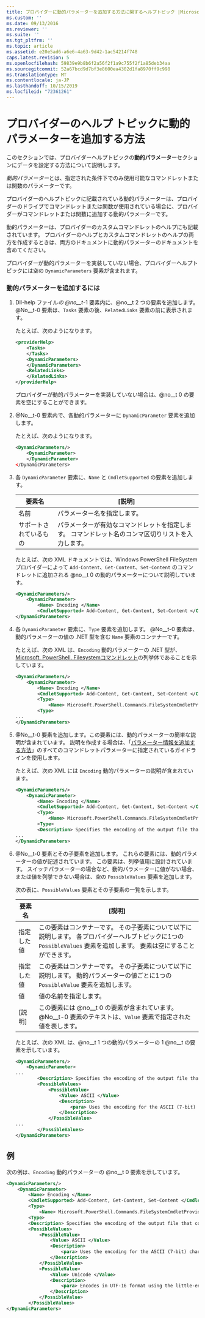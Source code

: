 ```yaml
---
title: プロバイダーに動的パラメーターを追加する方法に関するヘルプトピック |Microsoft Docs
ms.custom: ''
ms.date: 09/13/2016
ms.reviewer: ''
ms.suite: ''
ms.tgt_pltfrm: ''
ms.topic: article
ms.assetid: e20e5ad6-a6e6-4a63-9d42-1ac54214f748
caps.latest.revision: 5
ms.openlocfilehash: 59839e9b8b6f2a56f2f1a9c755f2f1a85deb34aa
ms.sourcegitcommit: 52a67bcd9d7bf3e8600ea4302d1fa8970ff9c998
ms.translationtype: MT
ms.contentlocale: ja-JP
ms.lasthandoff: 10/15/2019
ms.locfileid: "72361261"
---
```

# <a name="how-to-add-dynamic-parameters-to-a-provider-help-topic"></a>プロバイダーのヘルプ トピックに動的パラメーターを追加する方法

このセクションでは、プロバイダーヘルプトピックの**動的パラメーター**セクションにデータを設定する方法について説明します。

*動的パラメーター*とは、指定された条件下でのみ使用可能なコマンドレットまたは関数のパラメーターです。

プロバイダーのヘルプトピックに記載されている動的パラメーターは、プロバイダーのドライブでコマンドレットまたは関数が使用されている場合に、プロバイダーがコマンドレットまたは関数に追加する動的パラメーターです。

動的パラメーターは、プロバイダーのカスタムコマンドレットのヘルプにも記載されています。 プロバイダーのヘルプとカスタムコマンドレットのヘルプの両方を作成するときは、両方のドキュメントに動的パラメーターのドキュメントを含めてください。

プロバイダーが動的パラメーターを実装していない場合、プロバイダーヘルプトピックには空の `DynamicParameters` 要素が含まれます。

### <a name="to-add-dynamic-parameters"></a>動的パラメーターを追加するには

1. Dll-help ファイル*の @no__t*-1 要素内に、@no__t 2 つの要素を追加します。 @No__t-0 要素は、`Tasks` 要素の後、`RelatedLinks` 要素の前に表示されます。

   たとえば、次のようになります。

    ```xml
    <providerHelp>
        <Tasks>
        </Tasks>
        <DynamicParameters>
        </DynamicParameters>
        <RelatedLinks>
        </RelatedLinks>
    </providerHelp>
    ```

   プロバイダーが動的パラメーターを実装していない場合は、@no__t 0 の要素を空にすることができます。

2. @No__t-0 要素内で、各動的パラメーターに `DynamicParameter` 要素を追加します。

   たとえば、次のようになります。

    ```xml
    <DynamicParameters/>
        <DynamicParameter>
        </DynamicParameter>
    </DynamicParameters>
    ```

3. 各 `DynamicParameter` 要素に、`Name` と `CmdletSupported` の要素を追加します。

   |要素名|[説明]|
   |------------------|-----------------|
   |名前|パラメーター名を指定します。|
   |サポートされているもの|パラメーターが有効なコマンドレットを指定します。 コマンドレット名のコンマ区切りリストを入力します。|

   たとえば、次の XML ドキュメントでは、Windows PowerShell FileSystem プロバイダーによって `Add-Content`、`Get-Content`、`Set-Content` のコマンドレットに追加される @no__t 0 の動的パラメーターについて説明しています。

    ```xml
    <DynamicParameters/>
        <DynamicParameter>
            <Name> Encoding </Name>
            <CmdletSupported> Add-Content, Get-Content, Set-Content </CmdletSupported>
    </DynamicParameters>

    ```

4. 各 `DynamicParameter` 要素に、`Type` 要素を追加します。 @No__t-0 要素は、動的パラメーターの値の .NET 型を含む `Name` 要素のコンテナーです。

   たとえば、次の XML は、`Encoding` 動的パラメーターの .NET 型が、 [Microsoft. PowerShell. Filesystemコマンドレット](/dotnet/api/microsoft.powershell.commands.filesystemcmdletproviderencoding)の列挙体であることを示しています。

    ```xml
    <DynamicParameters/>
        <DynamicParameter>
            <Name> Encoding </Name>
            <CmdletSupported> Add-Content, Get-Content, Set-Content </CmdletSupported>
            <Type>
                <Name> Microsoft.PowerShell.Commands.FileSystemCmdletProviderEncoding </Name>
            <Type>
    ...
    </DynamicParameters>
    ```

5. @No__t-0 要素を追加します。この要素には、動的パラメーターの簡単な説明が含まれています。 説明を作成する場合は、「[パラメーター情報を追加する方法](./how-to-add-parameter-information.md)」のすべてのコマンドレットパラメーターに指定されているガイドラインを使用します。

   たとえば、次の XML には `Encoding` 動的パラメーターの説明が含まれています。

    ```xml
    <DynamicParameters/>
        <DynamicParameter>
            <Name> Encoding </Name>
            <CmdletSupported> Add-Content, Get-Content, Set-Content </CmdletSupported>
            <Type>
                <Name> Microsoft.PowerShell.Commands.FileSystemCmdletProviderEncoding </Name>
            <Type>
            <Description> Specifies the encoding of the output file that contains the content. </Description>
    ...
    </DynamicParameters>
    ```

6. @No__t-0 要素とその子要素を追加します。 これらの要素には、動的パラメーターの値が記述されています。 この要素は、列挙値用に設計されています。 スイッチパラメーターの場合など、動的パラメーターに値がない場合、または値を列挙できない場合は、空の `PossibleValues` 要素を追加します。

   次の表に、`PossibleValues` 要素とその子要素の一覧を示します。

   |要素名|[説明]|
   |------------------|-----------------|
   |指定した値|この要素はコンテナーです。 その子要素について以下に説明します。 各プロバイダーヘルプトピックに1つの `PossibleValues` 要素を追加します。 要素は空にすることができます。|
   |指定した値|この要素はコンテナーです。 その子要素について以下に説明します。 動的パラメーターの値ごとに1つの `PossibleValue` 要素を追加します。|
   |値|値の名前を指定します。|
   |[説明]|この要素には @no__t 0 の要素が含まれています。 @No__t-0 要素のテキストは、`Value` 要素で指定された値を表します。|

   たとえば、次の XML は、@no__t 1 つの動的パラメーターの 1 @no__t の要素を示しています。

    ```xml
    <DynamicParameters/>
        <DynamicParameter>
    ...
            <Description> Specifies the encoding of the output file that contains the content. </Description>
            <PossibleValues>
                <PossibleValue>
                    <Value> ASCII </Value>
                    <Description>
                        <para> Uses the encoding for the ASCII (7-bit) character set. </para>
                    </Description>
                </PossibleValue>
    ...
            </PossibleValues>
    </DynamicParameters>
    ```

## <a name="example"></a>例

次の例は、`Encoding` 動的パラメーターの @no__t 0 要素を示しています。

```xml
<DynamicParameters/>
    <DynamicParameter>
        <Name> Encoding </Name>
        <CmdletSupported> Add-Content, Get-Content, Set-Content </CmdletSupported>
        <Type>
            <Name> Microsoft.PowerShell.Commands.FileSystemCmdletProviderEncoding </Name>
        <Type>
        <Description> Specifies the encoding of the output file that contains the content. </Description>
        <PossibleValues>
            <PossibleValue>
                <Value> ASCII </Value>
                <Description>
                    <para> Uses the encoding for the ASCII (7-bit) character set. </para>
                </Description>
            </PossibleValue>
            <PossibleValue>
                <Value> Unicode </Value>
                <Description>
                    <para> Encodes in UTF-16 format using the little-endian byte order. </para>
                </Description>
            </PossibleValue>
        </PossibleValues>
</DynamicParameters>
```